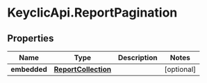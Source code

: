 # KeyclicApi.ReportPagination

## Properties
Name | Type | Description | Notes
------------ | ------------- | ------------- | -------------
**embedded** | [**ReportCollection**](ReportCollection.md) |  | [optional] 



